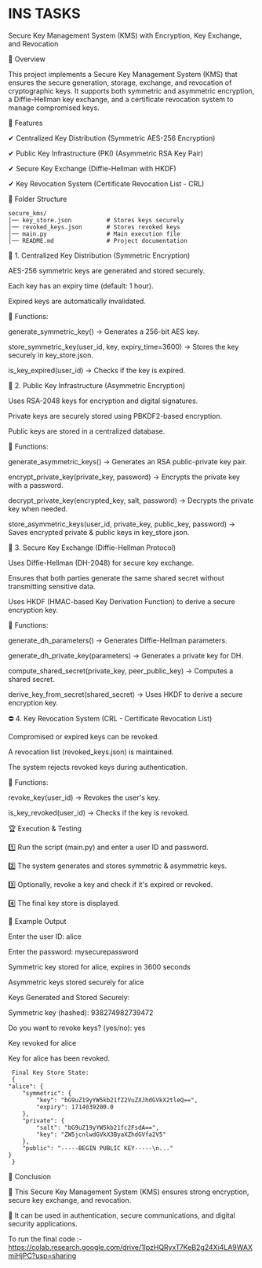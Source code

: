 # INS TASKS

Secure Key Management System (KMS) with Encryption, Key Exchange, and Revocation


📜 Overview

This project implements a Secure Key Management System (KMS) that ensures the secure generation, storage, exchange, and revocation of cryptographic keys. It supports both symmetric and asymmetric encryption, a Diffie-Hellman key exchange, and a certificate revocation system to manage compromised keys.

🚀 Features

✔ Centralized Key Distribution (Symmetric AES-256 Encryption)

✔ Public Key Infrastructure (PKI) (Asymmetric RSA Key Pair)

✔ Secure Key Exchange (Diffie-Hellman with HKDF)

✔ Key Revocation System (Certificate Revocation List - CRL)

📂 Folder Structure

    secure_kms/
    │── key_store.json          # Stores keys securely
    │── revoked_keys.json       # Stores revoked keys
    │── main.py                 # Main execution file
    │── README.md               # Project documentation

🔐 1. Centralized Key Distribution (Symmetric Encryption)

AES-256 symmetric keys are generated and stored securely.

Each key has an expiry time (default: 1 hour).

Expired keys are automatically invalidated.


🔹 Functions:

generate_symmetric_key() → Generates a 256-bit AES key.

store_symmetric_key(user_id, key, expiry_time=3600) → Stores the key securely in key_store.json.

is_key_expired(user_id) → Checks if the key is expired.


🔑 2. Public Key Infrastructure (Asymmetric Encryption)

Uses RSA-2048 keys for encryption and digital signatures.

Private keys are securely stored using PBKDF2-based encryption.

Public keys are stored in a centralized database.


🔹 Functions:

generate_asymmetric_keys() → Generates an RSA public-private key pair.

encrypt_private_key(private_key, password) → Encrypts the private key with a password.

decrypt_private_key(encrypted_key, salt, password) → Decrypts the private key when needed.

store_asymmetric_keys(user_id, private_key, public_key, password) → Saves encrypted private & public keys in key_store.json.



🔄 3. Secure Key Exchange (Diffie-Hellman Protocol)

Uses Diffie-Hellman (DH-2048) for secure key exchange.

Ensures that both parties generate the same shared secret without transmitting sensitive data.

Uses HKDF (HMAC-based Key Derivation Function) to derive a secure encryption key.


🔹 Functions:

generate_dh_parameters() → Generates Diffie-Hellman parameters.

generate_dh_private_key(parameters) → Generates a private key for DH.

compute_shared_secret(private_key, peer_public_key) → Computes a shared secret.

derive_key_from_secret(shared_secret) → Uses HKDF to derive a secure encryption key.


⛔ 4. Key Revocation System (CRL - Certificate Revocation List)

Compromised or expired keys can be revoked.

A revocation list (revoked_keys.json) is maintained.

The system rejects revoked keys during authentication.


🔹 Functions:

revoke_key(user_id) → Revokes the user's key.

is_key_revoked(user_id) → Checks if the key is revoked.


🏆 Execution & Testing

1️⃣ Run the script (main.py) and enter a user ID and password.

2️⃣ The system generates and stores symmetric & asymmetric keys.

3️⃣ Optionally, revoke a key and check if it's expired or revoked.

4️⃣ The final key store is displayed.


📌 Example Output

Enter the user ID: alice

Enter the password: mysecurepassword

Symmetric key stored for alice, expires in 3600 seconds

Asymmetric keys stored securely for alice

Keys Generated and Stored Securely:

Symmetric key (hashed): 938274982739472

Do you want to revoke keys? (yes/no): yes
 


Key revoked for alice

Key for alice has been revoked.

     Final Key Store State:
     {
    "alice": {
        "symmetric": {
            "key": "bG9uZ19yYW5kb21fZ2VuZXJhdGVkX2tleQ==",
            "expiry": 1714039200.0
        },
        "private": {
            "salt": "bG9uZ19yYW5kb21fc2FsdA==",
            "key": "ZW5jcnlwdGVkX3ByaXZhdGVfa2V5"
        },
        "public": "-----BEGIN PUBLIC KEY-----\n..."
    }
     }

🎯 Conclusion

🔹 This Secure Key Management System (KMS) ensures strong encryption, secure key exchange, and revocation.

🔹 It can be used in authentication, secure communications, and digital security applications.


To run the final code :- 
https://colab.research.google.com/drive/1lpzHQRyxT7KeB2g24Xi4LA9WAXmiHjPC?usp=sharing
